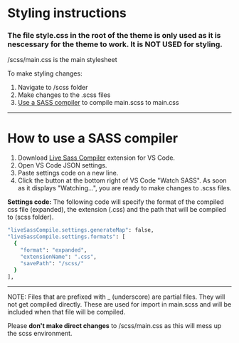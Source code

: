 # Styling instructions

### The file **style.css** in the root of the theme is only used as it is nescessary for the theme to work. It is **NOT USED for styling**.

/scss/main.css is the main stylesheet

To make styling changes:

1. Navigate to /scss folder
2. Make changes to the .scss files
3. [Use a SASS compiler](#markdown-header-how-to-use-a-sass-compiler) to compile main.scss to main.css

---

# How to use a SASS compiler

1. Download [Live Sass Compiler](https://marketplace.visualstudio.com/items?itemName=ritwickdey.live-sass) extension for VS Code.
2. Open VS Code JSON settings.
3. Paste settings code on a new line.
4. Click the button at the bottom right of VS Code "Watch SASS". As soon as it displays "Watching...", you are ready to make changes to .scss files.

**Settings code:** The following code will specify the format of the compiled css file (expanded), the extension (.css) and the path that will be compiled to (scss folder).

```sh
"liveSassCompile.settings.generateMap": false,
"liveSassCompile.settings.formats": [
  {
    "format": "expanded",
    "extensionName": ".css",
    "savePath": "/scss/"
  }
],
```

---

NOTE: Files that are prefixed with \_ (underscore) are partial files. They will not get compiled directly. These are used for import in main.scss and will be included when that file will be compiled.

Please **don't make direct changes** to /scss/main.css as this will mess up the scss environment.

